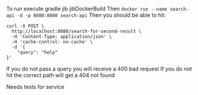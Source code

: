 To run execute gradle jib jibDockerBuild
Then `docker run --name search-api -d -p 8080:8080 search-api`
Then you should be able to hit:
```
curl -X POST \
  http://localhost:8080/search-for-second-result \
  -H 'Content-Type: application/json' \
  -H 'cache-control: no-cache' \
  -d '{
	"query": "help"
}'
```
If you do not pass a query you will receive a 400 bad request
If you do not hit the correct path will get a 404 not found

Needs tests for service